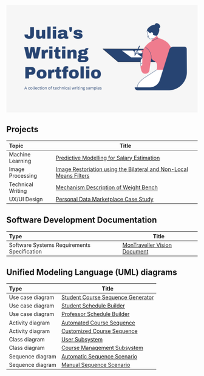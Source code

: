 ![Banner](Banner.png)

## Projects

| Topic             | Title                                      |
| :---------------- | ------------------------------------------ | 
| Machine Learning  | [Predictive Modelling for Salary Estimation](https://juliabaz.github.io/salary-predictor/)|
| Image Processing  | [Image Restoriation using the Bilateral and Non-Local Means Filters](https://juliabaz.github.io/image-denoising/)             |
|Technical Writing| [Mechanism Description of Weight Bench](https://github.com/juliabaz/julias-writing-samples/blob/main/Mechanism%20Description.md)|
|UX/UI Design| [Personal Data Marketplace Case Study](https://kajanthy02.wixsite.com/357-mini-project)|

## Software Development Documentation
| Type             | Title                                      |
| :---------------- | ------------------------------------------ | 
|Software Systems Requirements Specification|[MonTraveller Vision Document](https://juliabaz.github.io/software-development-documentation/)|

## Unified Modeling Language (UML) diagrams

| Type              | Title                                      |
| :---------------- | ------------------------------------------ | 
| Use case diagram  | [Student Course Sequence Generator](https://github.com/juliabaz/julias-writing-samples/blob/main/UML%20DIAGRAMS/Use%20Case%20-%20Sequence%20Generator.png)|
| Use case diagram  | [Student Schedule Builder](https://github.com/juliabaz/julias-writing-samples/blob/main/UML%20DIAGRAMS/Schedule%20Generator.png)|
| Use case diagram  |[Professor Schedule Builder](https://github.com/juliabaz/julias-writing-samples/blob/main/UML%20DIAGRAMS/UCDProfessor.png)|
| Activity diagram  |[Automated Course Sequence](https://github.com/juliabaz/julias-writing-samples/blob/main/UML%20DIAGRAMS/Activity%20Diagram_%20Automated%20Course%20Sequence.png)|
| Activity diagram  |[Customized Course Sequence](https://github.com/juliabaz/julias-writing-samples/blob/main/UML%20DIAGRAMS/Activity%20Diagram_%20Customized%20Course%20Sequence.png)|
| Class diagram  |[User Subsystem](https://github.com/juliabaz/julias-writing-samples/blob/main/UML%20DIAGRAMS/Subsystem%201.png)|
| Class diagram  |[Course Management Subsystem](https://github.com/juliabaz/julias-writing-samples/blob/main/UML%20DIAGRAMS/Subsystem%202.png)|
| Sequence diagram  |[Automatic Sequence Scenario](https://github.com/juliabaz/julias-writing-samples/blob/main/UML%20DIAGRAMS/Automatic%20sequence%20generation%20UC4.png)|
| Sequence diagram  |[Manual Sequence Scenario](https://github.com/juliabaz/julias-writing-samples/blob/main/UML%20DIAGRAMS/Manual%20sequence%20User%20case.png)|


